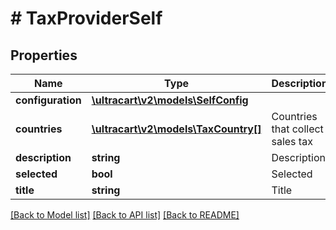 # # TaxProviderSelf

## Properties

Name | Type | Description | Notes
------------ | ------------- | ------------- | -------------
**configuration** | [**\ultracart\v2\models\SelfConfig**](SelfConfig.md) |  | [optional]
**countries** | [**\ultracart\v2\models\TaxCountry[]**](TaxCountry.md) | Countries that collect sales tax | [optional]
**description** | **string** | Description | [optional]
**selected** | **bool** | Selected | [optional]
**title** | **string** | Title | [optional]

[[Back to Model list]](../../README.md#models) [[Back to API list]](../../README.md#endpoints) [[Back to README]](../../README.md)
